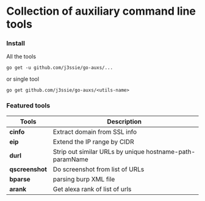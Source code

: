 Collection of auxiliary command line tools
===

### Install

All the tools

```shell
go get -u github.com/j3ssie/go-auxs/...
```

or single tool

```shell
go get github.com/j3ssie/go-auxs/<utils-name>
```

### Featured tools

| Tools             | Description                         |
|-------------------|-------------------------------------|
| **cinfo**         | Extract domain from SSL info        |
| **eip**           | Extend the IP range by CIDR        |
| **durl**          | Strip out similar URLs by unique hostname-path-paramName |
| **qscreenshot**   | Do screenshot from list of URLs    |
| **bparse**        | parsing burp XML file               |
| **arank**         | Get alexa rank of list of urls      |